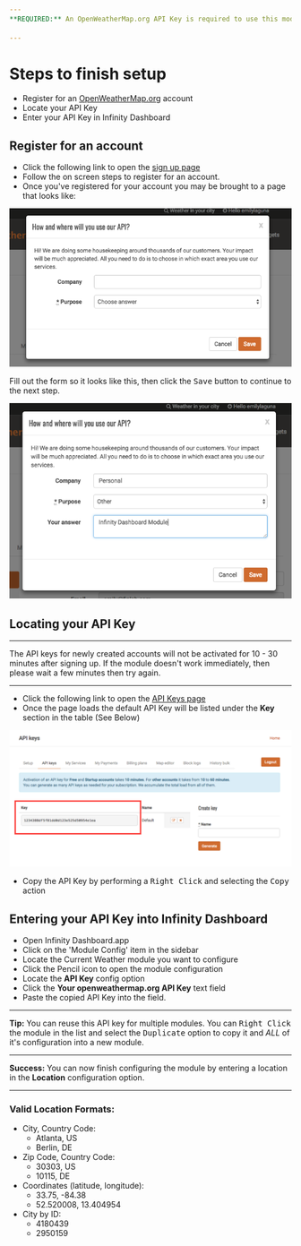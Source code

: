 ```yaml
---
**REQUIRED:** An OpenWeatherMap.org API Key is required to use this module. 

---
```


# Steps to finish setup

* Register for an [OpenWeatherMap.org](https://openweathermap.org/) account
* Locate your API Key
* Enter your API Key in Infinity Dashboard

## Register for an account
* Click the following link to open the [sign up page](https://home.openweathermap.org/users/sign_up)
* Follow the on screen steps to register for an account. 
* Once you've registered for your account you may be brought to a page that looks like:

![](readme_images/help1.png)

Fill out the form so it looks like this, then click the <kbd>Save</kbd> button to continue to the next step.

![](readme_images/help2.png)


## Locating your API Key

---
The API keys for newly created accounts will not be activated for 10 - 30 minutes after signing up. If the module doesn't work immediately, then please wait a few minutes then try again.

---

* Click the following link to open the [API Keys page](https://home.openweathermap.org/api_keys)
* Once the page loads the default API Key will be listed under the **Key** section in the table (See Below)

![](readme_images/help4.png)

* Copy the API Key by performing a <kbd>Right Click</kbd> and selecting the <kbd>Copy</kbd> action

## Entering your API Key into Infinity Dashboard
* Open Infinity Dashboard.app
* Click on the 'Module Config' item in the sidebar
* Locate the Current Weather module you want to configure
* Click the Pencil icon to open the module configuration
* Locate the **API Key** config option
* Click the **Your openweathermap.org API Key** text field
* Paste the copied API Key into the field.

---
**Tip:** You can reuse this API key for multiple modules. You can <kbd>Right Click</kbd> the module in the list and select the <kbd>Duplicate</kbd> option to copy it and _ALL_ of it's configuration into a new module.

---
**Success:**  You can now finish configuring the module by entering a location in the **Location** configuration option. 

---

### Valid Location Formats:
* City, Country Code: 
  * Atlanta, US
  * Berlin, DE
* Zip Code, Country Code:
  * 30303, US
  * 10115, DE
* Coordinates (latitude, longitude):
  * 33.75, -84.38
  * 52.520008, 13.404954
* City by ID:
  * 4180439
  * 2950159

